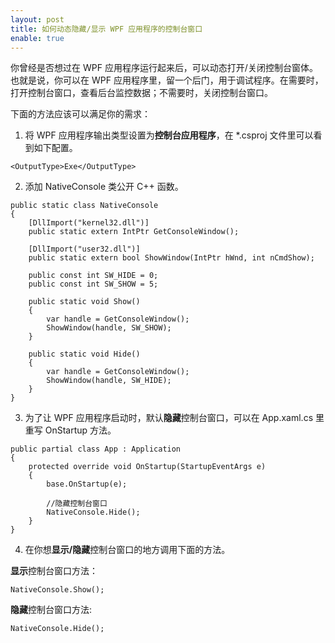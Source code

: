 ```yaml
---
layout: post
title: 如何动态隐藏/显示 WPF 应用程序的控制台窗口
enable: true
---
```


你曾经是否想过在 WPF 应用程序运行起来后，可以动态打开/关闭控制台窗体。也就是说，你可以在 WPF 应用程序里，留一个后门，用于调试程序。在需要时，打开控制台窗口，查看后台监控数据；不需要时，关闭控制台窗口。

下面的方法应该可以满足你的需求：

1. 将 WPF 应用程序输出类型设置为<strong>控制台应用程序</strong>，在 *.csproj 文件里可以看到如下配置。

```
<OutputType>Exe</OutputType>
```

2. 添加 NativeConsole 类公开 C++ 函数。

```
public static class NativeConsole
{
    [DllImport("kernel32.dll")]
    public static extern IntPtr GetConsoleWindow();

    [DllImport("user32.dll")]
    public static extern bool ShowWindow(IntPtr hWnd, int nCmdShow);

    public const int SW_HIDE = 0;
    public const int SW_SHOW = 5;

    public static void Show()
    {
        var handle = GetConsoleWindow();
        ShowWindow(handle, SW_SHOW);
    }

    public static void Hide()
    {
        var handle = GetConsoleWindow();
        ShowWindow(handle, SW_HIDE);
    }
}
```

3. 为了让 WPF 应用程序启动时，默认<strong>隐藏</strong>控制台窗口，可以在 App.xaml.cs 里重写 OnStartup 方法。

```
public partial class App : Application
{
    protected override void OnStartup(StartupEventArgs e)
    {
        base.OnStartup(e);

        //隐藏控制台窗口
        NativeConsole.Hide();
    }
}
```

4. 在你想<strong>显示/隐藏</strong>控制台窗口的地方调用下面的方法。

<strong>显示</strong>控制台窗口方法：

```
NativeConsole.Show();
```

<strong>隐藏</strong>控制台窗口方法:

```
NativeConsole.Hide();
```